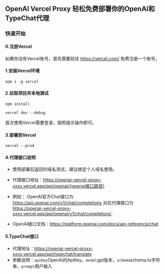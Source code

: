 ## OpenAI Vercel Proxy 轻松免费部署你的OpenAI和TypeChat代理

### 快速开始

#### 0.注册Vercel

如果你没有Vercel账号，首先需要前往 https://vercel.com/ 免费注册一个账号。

#### 1.安装Vercel环境

```shell
npm i -g vercel
```

#### 2.拉取项目并本地测试

```shell
npm install
```

```shell
vercel dev --debug
```
首次使用Vercel需要登录，按照提示操作即可。

#### 3.部署到Vercel
```shell
vercel --prod
```

#### 4.代理接口说明
- 使用部署后返回的域名测试，建议绑定个人域名使用。

- 代理接口地址：https://openai-vercel-proxy-xxxx.vercel.app/api/openai/{openai接口路径}

- 例如： OpenAI官方Chat接口为 https://api.openai.com/v1/chat/completions 对应代理接口为 https://openai-vercel-proxy-xxxx.vercel.app/api/openai/v1/chat/completions`

- OpenAI接口文档：https://platform.openai.com/docs/api-reference/chat

#### 5.TypeChat接口
- 代理地址：https://openai-vercel-proxy-xxxx.vercel.app/api/typechat/translate
- 参数说明：`apiKey`OpenAi的ApiKey，`model`gpt版本，`schema`schema.ts字符串，`prompt`用户输入